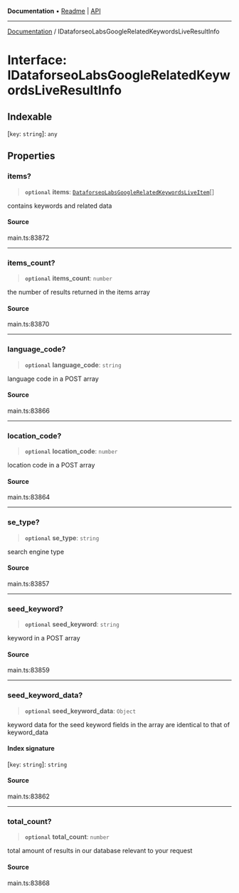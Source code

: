 **Documentation** • [Readme](../README.md) \| [API](../globals.md)

***

[Documentation](../README.md) / IDataforseoLabsGoogleRelatedKeywordsLiveResultInfo

# Interface: IDataforseoLabsGoogleRelatedKeywordsLiveResultInfo

## Indexable

 \[`key`: `string`\]: `any`

## Properties

### items?

> **`optional`** **items**: [`DataforseoLabsGoogleRelatedKeywordsLiveItem`](../classes/DataforseoLabsGoogleRelatedKeywordsLiveItem.md)[]

contains keywords and related data

#### Source

main.ts:83872

***

### items\_count?

> **`optional`** **items\_count**: `number`

the number of results returned in the items array

#### Source

main.ts:83870

***

### language\_code?

> **`optional`** **language\_code**: `string`

language code in a POST array

#### Source

main.ts:83866

***

### location\_code?

> **`optional`** **location\_code**: `number`

location code in a POST array

#### Source

main.ts:83864

***

### se\_type?

> **`optional`** **se\_type**: `string`

search engine type

#### Source

main.ts:83857

***

### seed\_keyword?

> **`optional`** **seed\_keyword**: `string`

keyword in a POST array

#### Source

main.ts:83859

***

### seed\_keyword\_data?

> **`optional`** **seed\_keyword\_data**: `Object`

keyword data for the seed keyword
fields in the array are identical to that of keyword_data

#### Index signature

 \[`key`: `string`\]: `string`

#### Source

main.ts:83862

***

### total\_count?

> **`optional`** **total\_count**: `number`

total amount of results in our database relevant to your request

#### Source

main.ts:83868
